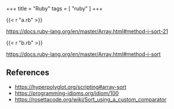 +++
title = "Ruby"
tags = [ "ruby" ]
+++

{{< r "a.rb" >}}

<https://docs.ruby-lang.org/en/master/Array.html#method-i-sort-21>

{{< r "b.rb" >}}

<https://docs.ruby-lang.org/en/master/Array.html#method-i-sort>

## References

- <https://hyperpolyglot.org/scripting#array-sort>
- <https://programming-idioms.org/idiom/100>
- <https://rosettacode.org/wiki/Sort_using_a_custom_comparator>
